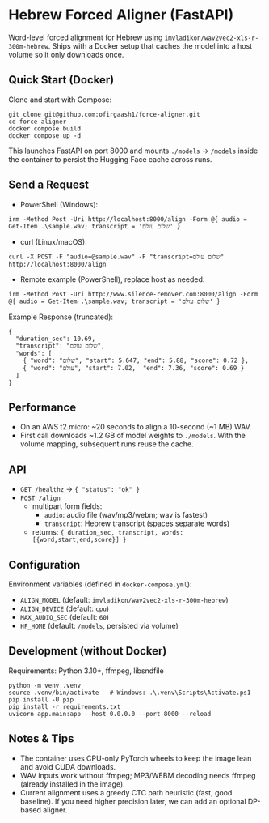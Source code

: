 Hebrew Forced Aligner (FastAPI)
================================

Word-level forced alignment for Hebrew using `imvladikon/wav2vec2-xls-r-300m-hebrew`. Ships with a Docker setup that caches the model into a host volume so it only downloads once.

Quick Start (Docker)
--------------------

Clone and start with Compose:

```
git clone git@github.com:ofirgaash1/force-aligner.git
cd force-aligner
docker compose build
docker compose up -d
```

This launches FastAPI on port 8000 and mounts `./models` → `/models` inside the container to persist the Hugging Face cache across runs.

Send a Request
--------------

- PowerShell (Windows):

```
irm -Method Post -Uri http://localhost:8000/align -Form @{ audio = Get-Item .\sample.wav; transcript = 'שלום עולם' }
```

- curl (Linux/macOS):

```
curl -X POST -F "audio=@sample.wav" -F "transcript=שלום עולם" http://localhost:8000/align
```

- Remote example (PowerShell), replace host as needed:

```
irm -Method Post -Uri http://www.silence-remover.com:8000/align -Form @{ audio = Get-Item .\sample.wav; transcript = 'שלום עולם' }
```

Example Response (truncated):

```
{
  "duration_sec": 10.69,
  "transcript": "שלום עולם",
  "words": [
    { "word": "שלום", "start": 5.647, "end": 5.88, "score": 0.72 },
    { "word": "עולם", "start": 7.02,  "end": 7.36, "score": 0.69 }
  ]
}
```

Performance
-----------

- On an AWS t2.micro: ~20 seconds to align a 10-second (~1 MB) WAV.
- First call downloads ~1.2 GB of model weights to `./models`. With the volume mapping, subsequent runs reuse the cache.

API
---

- `GET /healthz` → `{ "status": "ok" }`
- `POST /align`
  - multipart form fields:
    - `audio`: audio file (wav/mp3/webm; wav is fastest)
    - `transcript`: Hebrew transcript (spaces separate words)
  - returns: `{ duration_sec, transcript, words: [{word,start,end,score}] }`

Configuration
-------------

Environment variables (defined in `docker-compose.yml`):

- `ALIGN_MODEL` (default: `imvladikon/wav2vec2-xls-r-300m-hebrew`)
- `ALIGN_DEVICE` (default: `cpu`)
- `MAX_AUDIO_SEC` (default: `60`)
- `HF_HOME` (default: `/models`, persisted via volume)

Development (without Docker)
----------------------------

Requirements: Python 3.10+, ffmpeg, libsndfile

```
python -m venv .venv
source .venv/bin/activate   # Windows: .\.venv\Scripts\Activate.ps1
pip install -U pip
pip install -r requirements.txt
uvicorn app.main:app --host 0.0.0.0 --port 8000 --reload
```

Notes & Tips
------------

- The container uses CPU-only PyTorch wheels to keep the image lean and avoid CUDA downloads.
- WAV inputs work without ffmpeg; MP3/WEBM decoding needs ffmpeg (already installed in the image).
- Current alignment uses a greedy CTC path heuristic (fast, good baseline). If you need higher precision later, we can add an optional DP-based aligner.

